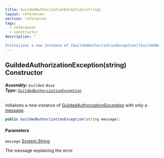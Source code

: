 ```yaml
---
title: GuildedAuthorizationException(string)
layout: references
section: references
tags:
  - references
  - constructor
description: "

Initializes a new instance of [GuildedAuthorizationException](GuildedAuthorizationException.md 'Guilded.Base.GuildedAuthorizationException') with only a [message](GuildedAuthorizationException.GuildedAuthorizationException(string).md#Guilded.Base.GuildedAuthorizationException.GuildedAuthorizationException(string).message 'Guilded.Base.GuildedAuthorizationException.GuildedAuthorizationException(string).message')."
---
```


## GuildedAuthorizationException(string) Constructor
###### **Assembly:** `Guilded.Base`<br/>**Type:** [`GuildedAuthorizationException`](GuildedAuthorizationException.md 'Guilded.Base.GuildedAuthorizationException')

Initializes a new instance of [GuildedAuthorizationException](GuildedAuthorizationException.md 'Guilded.Base.GuildedAuthorizationException') with only a [message](GuildedAuthorizationException.GuildedAuthorizationException(string).md#Guilded.Base.GuildedAuthorizationException.GuildedAuthorizationException(string).message 'Guilded.Base.GuildedAuthorizationException.GuildedAuthorizationException(string).message').

```csharp
public GuildedAuthorizationException(string message);
```
#### Parameters

<a name='Guilded.Base.GuildedAuthorizationException.GuildedAuthorizationException(string).message'></a>

`message` [System.String](https://docs.microsoft.com/en-us/dotnet/api/System.String 'System.String')

The message explaining the error